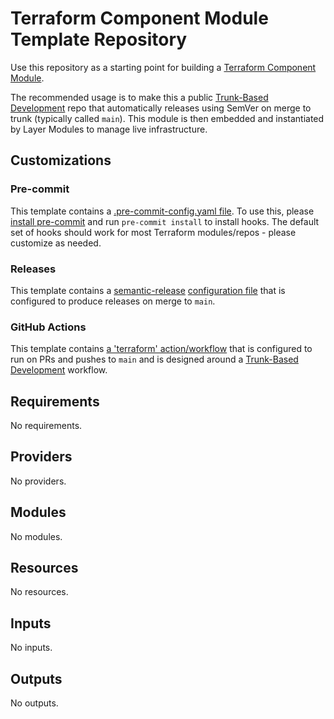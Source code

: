 # Terraform Component Module Template Repository

Use this repository as a starting point for building a [Terraform Component Module](https://www.notion.so/honestbank/WIP-How-to-structure-a-Terraform-module-31374a1594f84ef7b185ef4e06b36619).

The recommended usage is to make this a public [Trunk-Based Development](https://trunkbaseddevelopment.com) repo that
automatically releases using SemVer on merge to trunk (typically called `main`). This module is then embedded and
instantiated by Layer Modules to manage live infrastructure.

## Customizations

### Pre-commit

This template contains a [.pre-commit-config.yaml file](./.pre-commit-config.yaml). To use this, please [install pre-commit](https://pre-commit.com/#install)
and run `pre-commit install` to install hooks. The default set of hooks should work for most Terraform modules/repos - please
customize as needed.

### Releases

This template contains a [semantic-release](https://github.com/semantic-release/semantic-release) [configuration file](./release.config.js)
that is configured to produce releases on merge to `main`.

### GitHub Actions

This template contains [a 'terraform' action/workflow](./.github/workflows/terraform.yml) that is configured to run on
PRs and pushes to `main` and is designed around a [Trunk-Based Development](https://trunkbaseddevelopment.com) workflow.

<!-- BEGIN_TF_DOCS -->
## Requirements

No requirements.

## Providers

No providers.

## Modules

No modules.

## Resources

No resources.

## Inputs

No inputs.

## Outputs

No outputs.
<!-- END_TF_DOCS -->
